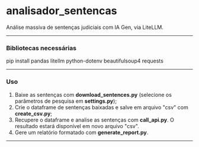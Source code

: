 # analisador_sentencas

Análise massiva de sentenças judiciais com IA Gen, via LiteLLM.

---

### Bibliotecas necessárias
pip install pandas litellm python-dotenv beautifulsoup4 requests

---

### Uso
1. Baixe as sentenças com **download_sentences.py** (selecione os parâmetros de pesquisa em **settings.py**);
1. Crie o dataframe de sentenças baixadas e salve em arquivo "csv" com **create_csv.py**;
1. Recupere o dataframe e analise as sentenças com **call_api.py**. O resultado estará disponível em novo arquivo "csv".
1. Gere um relatório formatado com **generate_report.py**.

---
